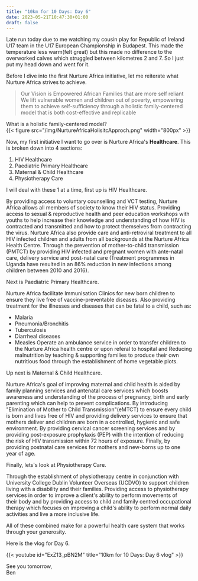 ```yaml
---
title: "10km for 10 Days: Day 6"
date: 2023-05-21T10:47:30+01:00
draft: false
---
```


Late run today due to me watching my cousin play for Republic of Ireland U17 team in the U17 European Championship in Budapest. This made the temperature less warm(felt great) but this made no difference to the overworked calves which struggled between kilometres 2 and 7. So I just put my head down and went for it.

Before I dive into the first Nurture Africa initiative, let me reiterate what Nurture Africa strives to achieve.  

>Our Vision is Empowered African Families that are more self reliant  
We lift vulnerable women and children out of poverty, empowering them to achieve self-sufficiency through a holistic family-centered model that is both cost-effective and replicable

What is a holistic family-centered model?  
{{< figure src="/img/NurtureAfricaHolisitcApproch.png" width="800px" >}}

Now, my first initiative I want to go over is Nurture Africa's **Healthcare**. This is broken down into 4 sections:
1. HIV Healthcare
2. Paediatric Primary Healthcare
3. Maternal & Child Healthcare
4. Physiotherapy Care

I will deal with these 1 at a time, first up is HIV Healthcare.  

By providing access to voluntary counselling and VCT testing, Nurture Africa allows all members of society to know their HIV status. Providing access to sexual & reproductive health and peer education workshops with youths to help increase their knowledge and understanding of how HIV is contracted and transmitted and how to protect themselves from contracting the virus. Nurture Africa also provide care and anti-retroviral treatment to all HIV infected children and adults from all backgrounds at the Nurture Africa Health Centre. Through the prevention of mother-to-child transmission (PMTCT) by providing HIV infected and pregnant women with ante-natal care, delivery service and post-natal care (Treatment programmes in Uganda have resulted in an 86% reduction in new infections among children between 2010 and 2016).  

Next is Paediatric Primary Healthcare.  

Nurture Africa facilitate Immunisation Clinics for new born children to ensure they live free of vaccine-preventable diseases. Also providing treatment for the illnesses and diseases that can be fatal to a child, such as: 
- Malaria
- Pneumonia/Bronchitis
- Tuberculosis
- Diarrheal diseases
- Measles
Operate an ambulance service in order to transfer children to the Nurture Africa health centre or upon referal to hospital and Reducing malnutrition by teaching & supporting families to produce their own nutritious food through the establishment of home vegetable plots.  

Up next is Maternal & Child Healthcare.  

Nurture Africa's goal of improving maternal and child health is aided by family planning services and antenatal care services which boosts awareness and understanding of the process of pregnancy, birth and early parenting which can help to prevent complications. By introducing "Elimination of Mother to Child Transmission"(eMTCT) to ensure every child is born and lives free of HIV and providing delivery services to ensure that mothers deliver and children are born in a controlled, hygienic and safe environment. By providing cervical cancer screening services and by providing post-exposure prophylaxis (PEP) with the intention of reducing the risk of HIV transmission within 72 hours of exposure. Finally, by providing postnatal care services for mothers and new-borns up to one year of age.  

Finally, lets's look at Physiotherapy Care.  

Through the establishment of physiotherapy centre in conjunction with University College Dublin Volunteer Overseas (UCDVO) to support children living with a disability and their families. Providing access to physiotherapy services in order to improve a client's ability to perform movements of their body and by providing access to child and family centred occupational therapy which focuses on improving a child's ability to perform normal daily activities and live a more inclusive life.  

All of these combined make for a powerful health care system that works through your generosity.  

Here is the vlog for Day 6. 

{{< youtube id="ExZ13_pBN2M" title="10km for 10 Days: Day 6 vlog" >}}  

See you tomorrow,  
Ben
